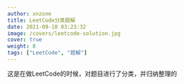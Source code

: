 ```yaml
---
author: xnzone 
title: LeetCode分类题解
date: 2021-09-10 03:23:32
image: /covers/leetcode-solution.jpg
cover: true
weight: 8
tags: ["LeetCode", "题解"]
---
```


这是在做LeetCode的时候，对题目进行了分类，并归纳整理的
